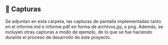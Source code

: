 ## 📄 Capturas 

Se adjuntan en esta carpeta, las capturas de pantalla implementadas tanto en el informe.md e informe.pdf en forma de archivos.jpj, o png.
Además, se incluyen otras capturas a modo de ejemplo, de lo que se fue haciendo durante el proceso de desarrollo de este proyecto.

